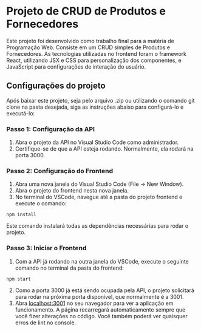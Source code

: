 # Projeto de CRUD de Produtos e Fornecedores

Este projeto foi desenvolvido como trabalho final para a matéria de Programação Web. Consiste em um CRUD simples de Produtos e Fornecedores. As tecnologias utilizadas no frontend foram o framework React, utilizando JSX e CSS para personalização dos componentes, e JavaScript para configurações de interação do usuário.

## Configurações do projeto

Após baixar este projeto, seja pelo arquivo .zip ou utilizando o comando git clone na pasta desejada, siga as instruções abaixo para configurá-lo e executá-lo:

### Passo 1: Configuração da API
1. Abra o projeto da API no Visual Studio Code como administrador.
2. Certifique-se de que a API esteja rodando. Normalmente, ela rodará na porta 3000.

### Passo 2: Configuração do Frontend
1. Abra uma nova janela do Visual Studio Code (File -> New Window).
2. Abra o projeto do frontend nesta nova janela.
3. No terminal do VSCode, navegue até a pasta do projeto frontend e execute o comando:

```
npm install
```

Este comando instalará todas as dependências necessárias para rodar o projeto.

### Passo 3: Iniciar o Frontend
1. Com a API já rodando na outra janela do VSCode, execute o seguinte comando no terminal da pasta do frontend:

```
npm start
```

2. Como a porta 3000 já está sendo ocupada pela API, o projeto solicitará para rodar na próxima porta disponível, que normalmente é a 3001.
3. Abra [localhost:3001](http://localhost:3001) no seu navegador para ver a aplicação em funcionamento.
A página recarregará automaticamente sempre que você fizer alterações no código. Você também poderá ver quaisquer erros de lint no console.

